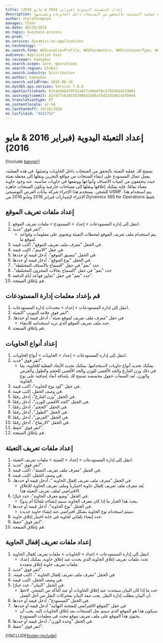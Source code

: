 ```yaml
---
title: إعداد التعبئة اليدوية (فبراير 2016 & مايو 2016)
description: تسمح لك عملية التعبئة بالتحقق من المنتجات داخل الحاويات وتعبئتها.
author: ShylaThompson
manager: tfehr
ms.date: 08/29/2018
ms.topic: business-process
ms.prod: ''
ms.service: dynamics-ax-applications
ms.technology: ''
ms.search.form: WHSLocationProfile, WHSParameters, WHSContainerType, WHSPackProfile, WHSCloseContainerProfile, InventLocationIdLookup, UnitOfMeasureLookup
audience: Application User
ms.reviewer: kamaybac
ms.search.scope: Core, Operations
ms.search.region: Global
ms.search.industry: Distribution
ms.author: kamaybac
ms.search.validFrom: 2016-06-30
ms.dyn365.ops.version: Version 7.0.0
ms.openlocfilehash: 67e1e99b479752a027c60a878c57bd35d4219981
ms.sourcegitcommit: 827d77c638555396b32d36af5d22d1b61dafb0e8
ms.translationtype: HT
ms.contentlocale: ar-SA
ms.lasthandoff: 10/16/2020
ms.locfileid: "4421752"
---
```

# <a name="set-up-manual-packing-february-2016--may-2016"></a>إعداد التعبئة اليدوية (فبراير 2016 & مايو 2016)

[!include [banner](../../includes/banner.md)]

تسمح لك عملية التعبئة بالتحقق من المنتجات داخل الحاويات وتعبئتها. في هذه العملية، يعمل عمال المستودع على انتقاء المنتجات من مواقع التخزين ونقلها إلى محطة تعبئة حيث يتحققون من كميات الأصناف وأنواعها ووضعها في حاويات مناسبة. عند وجود حاوية معبأة تمامًا، فإنه يمكنك إغلاقها ونقلها إلى مساحات خارجية وتكون المنتجات جاهزة للشحن. يستخدم هذا الإجراء شركة بيانات العرض التوضيحي USMF. يتم استخدام هذا الإجراء لإصدارات فبراير 2016 ومايو 2016 من Dynamics 365 for Operations فقط.


## <a name="set-up-location-profiles"></a>إعداد ملفات تعريف الموقع
1. انتقل إلى إدارة المستودعات‬ > إعداد > المستودع > ملفات تعريف الموقع‬.
2. انقر فوق "جديد".
    * يتم استخدام ملف تعريف الموقع لمحطات التعبئة ويحتوي على معلومات وقواعد لموقع ما.  
3. في الحقل "معرف ملف تعريف الموقع"، اكتب قيمة.
4. في حقل "الاسم"، اكتب قيمة.
5. في الحقل "تنسيق الموقع"، أدخل قيمة أو حددها.
6. في الحقل "نوع الموقع‬"، أدخل قيمة أو حددها.
7. حدد "نعم" في حقل "‏‫‏‫السماح بالأصناف المختلطة".
8. حدد "نعم" في حقل "‏‫‏‫السماح بحالات المخزون المختلطة".
9. حدد "نعم" في حقل "تجاوز قواعد أيام الدفعة".
10. قم بإغلاق الصفحة.

## <a name="set-up-warehouse-management-parameters"></a>قم بإعداد معلمات إدارة المستودعات 
1. انتقل إلى إدارة المستودعات > إعداد‬ > محددات إدارة المستودعات.
2. انقر فوق علامة التبويب "التعبئة".
3. في حقل "‏‫معرف ملف تعريف لموقع تعبئة"، أدخل قيمة أو حددها.
    * حدد ملف تعريف الموقع الذي تريد استخدامه للانتقاء.  
4. قم بإغلاق الصفحة.

## <a name="set-up-container-types"></a>إعداد أنواع الحاويات
1. انتقل إلى إدارة المستودعات > إعداد > الحاويات > أنواع الحاويات.
2. انقر فوق "جديد".
    * يمكنك تحديد أنواع حاويات لاستخدامها. يمكنك تحديد الأبعاد الفعلية للحاوية، بما في ذلك وزن الفارغ والحد الأقصى للوزن والحد الأقصى للحجم والطول والعرض والوزن.  تُعد السمات حقول مخصصة تسمح لك بإضافة أبعاد إضافية على نوع الحاوية.     
3. في حقل "كود نوع الحاوية"، اكتب قيمة.
4. في وصف الحقل، اكتب قيمة.
5. في الحقل "وزن الفارغ‬"، أدخل رقمًا.
6. في الحقل "الحد الأقصى للوزن"، أدخل رقمًا.
7. في الحقل "الحجم‬"، أدخل رقمًا.
8. في الحقل "الطول"، أدخل رقمًا.
9. في الحقل "العرض"، أدخل رقمًا.
10. في الحقل "الارتفاع"، أدخل رقمًا.
11. انقر فوق "حفظ".
12. قم بإغلاق الصفحة.

## <a name="set-up-packing-profiles"></a>إعداد ملفات تعريف التعبئة
1. انتقل إلى إدارة المستودعات > إعداد > التعبئة > ملفات تعريف التعبئة.
2. انقر فوق "جديد".
3. في الحقل "معرف ملف تعريف التعبئة"، اكتب قيمة.
4. في وصف الحقل، اكتب قيمة.
5. في الحقل "‏‫معرف ملف تعريف إقفال الحاوية "، أدخل قيمة أو حددها.
    * يُعد معرف ملف تعريف إقفال حاوية اختيارياً وملف تعريف الحاوية للإغلاق الافتراضي لملف تعريف التعبئة هذا.  
6. في الحقل "وضع معرف الحاوية"، حدد خيارًا.
    * يحدد هذا الخيار ما إذا كان معرف الحاوية سيتم إنشاءه تلقائيًا أم يدويًا.  
7. في الحقل "نوع الحاوية"، أدخل قيمة أو حددها.
    * سيتم استخدام نوع الحاوية بشكل افتراضي عند إنشاء حاوية جديدة.  
8. حدد إنشاء تلقائي لحاوية في خانة اختيار إغلاق حاوية.
9. انقر فوق "حفظ".
10. قم بإغلاق الصفحة.

## <a name="set-up-container-closing-profiles"></a>إعداد ملفات تعريف إقفال الحاوية
1. انتقل إلى إدارة المستودعات > إعداد > الحاويات > ملفات تعريف إقفال الحاوية‬.
    * تحدد ملفات تعريف إغلاق الحاوية الذي يحدث عند إغلاق حاوية. يمكنك إعداد ملفات تعريف حاوية إغلاق متعددة.       
2. انقر فوق "جديد".
3. في الحقل "‏‫معرف ملف تعريف إقفال الحاوية "، اكتب قيمة.
4. في وصف الحقل، اكتب قيمة.
5. في الحقل "البيان"، حدد خيارًا.
    * حدد ما إذا كان البيان سيحدث عند إغلاق الحاويات أو عند التأكد من الشحن. لاحظ أن البيان يتطلب إدارة النقل. يجب تنفذ البيان بمحركات النقل من أجل العمل.  
6. في الحقل "المستودع"، أدخل قيمة أو حددها.
7. في حقل "‏‫‏‫الموقع الافتراضي للشحنة النهائية‬" أدخل قيمة أو حددها.
    * سيكون هذا هو الموقع الذي سيتم نقل المنتجات بعد إغلاق الحاويات إليه. يجب أن يحتوي هذا الموقع على ملف تعريف موقع محدد في معلمات المستودع.  
8. في الحقل "وحدة الوزن"، أدخل قيمة أو حددها.
9. انقر فوق "حفظ".



[!INCLUDE[footer-include](../../../includes/footer-banner.md)]